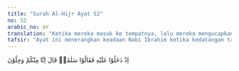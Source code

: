 ```yaml
---
title: "Surah Al-Hijr Ayat 52"
no: 52
arabic_no: ٥٢
translation: "Ketika mereka masuk ke tempatnya, lalu mereka mengucapkan, “Salam.” Dia (Ibrahim) berkata, “Kami benar-benar merasa takut kepadamu.” "
tafsir: "Ayat ini menerangkan keadaan Nabi Ibrahim ketika kedatangan tamu yang tidak dikenal dan tidak diundang. Para tamu itu masuk dan mengucapkan salam. Karena tidak mengenal para tamunya, Nabi Ibrahim mengatakan bahwa ia takut kepada mereka. Penyebab ketakutan Ibrahim dijelaskan dalam ayat yang lain. Allah swt berfirman:\n\nMaka ketika dilihatnya tangan mereka tidak menjamahnya, dia (Ibrahim) mencurigai mereka, dan merasa takut kepada mereka. Mereka (malaikat) berkata, \"Jangan takut, sesungguhnya kami diutus kepada kaum Lut.\" (Hud/11: 70)\n\nMenurut ayat ini, Ibrahim merasa takut kepada tamunya karena mereka tidak mau memakan daging anak lembu yang dipanggang dan disuguhkan kepada mereka. Menurut kebiasaan, tamu yang tidak mau memakan suguhan yang dihidangkan kepadanya adalah tamu yang datang untuk maksud jahat atau bisa juga berarti bahwa tamu itu curiga dengan niat baik tuan rumah."
---
```

اِذْ دَخَلُوْا عَلَيْهِ فَقَالُوْا سَلٰمًاۗ قَالَ اِنَّا مِنْكُمْ وَجِلُوْنَ 